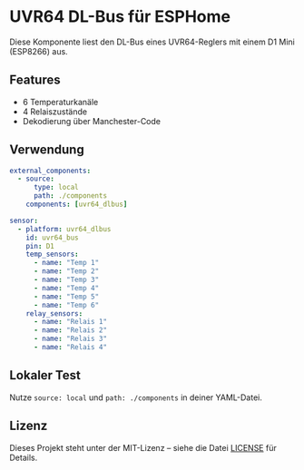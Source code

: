 # UVR64 DL-Bus für ESPHome

Diese Komponente liest den DL-Bus eines UVR64-Reglers mit einem D1 Mini (ESP8266) aus.

## Features

- 6 Temperaturkanäle
- 4 Relaiszustände
- Dekodierung über Manchester-Code

## Verwendung

```yaml
external_components:
  - source:
      type: local
      path: ./components
    components: [uvr64_dlbus]

sensor:
  - platform: uvr64_dlbus
    id: uvr64_bus
    pin: D1
    temp_sensors:
      - name: "Temp 1"
      - name: "Temp 2"
      - name: "Temp 3"
      - name: "Temp 4"
      - name: "Temp 5"
      - name: "Temp 6"
    relay_sensors:
      - name: "Relais 1"
      - name: "Relais 2"
      - name: "Relais 3"
      - name: "Relais 4"
```

## Lokaler Test

Nutze `source: local` und `path: ./components` in deiner YAML-Datei.

## Lizenz

Dieses Projekt steht unter der MIT-Lizenz – siehe die Datei [LICENSE](LICENSE) für Details.
